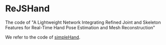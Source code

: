 # ReJSHand
The code of "A Lightweight Network Integrating Refined Joint and Skeleton Features for Real-Time Hand Pose Estimation and Mesh Reconstruction"

We refer to the code of [simpleHand](https://github.com/patienceFromZhou/simpleHand.git).
